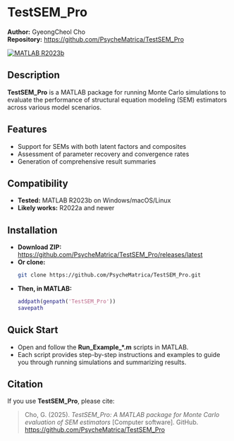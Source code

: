 # TestSEM_Pro

**Author:** GyeongCheol Cho  
**Repository:** https://github.com/PsycheMatrica/TestSEM_Pro

[![MATLAB R2023b](https://img.shields.io/badge/MATLAB-R2023b-blue)](https://www.mathworks.com/)  

## Description

**TestSEM_Pro** is a MATLAB package for running Monte Carlo simulations to evaluate the performance of structural equation modeling (SEM) estimators across various model scenarios.

## Features

- Support for SEMs with both latent factors and composites  
- Assessment of parameter recovery and convergence rates  
- Generation of comprehensive result summaries  

## Compatibility

- **Tested:** MATLAB R2023b on Windows/macOS/Linux  
- **Likely works:** R2022a and newer  

## Installation

- **Download ZIP:** https://github.com/PsycheMatrica/TestSEM_Pro/releases/latest  
- **Or clone:**  
  ```bash
  git clone https://github.com/PsycheMatrica/TestSEM_Pro.git
  ```
- **Then, in MATLAB:**
  ```matlab
  addpath(genpath('TestSEM_Pro'))
  savepath
  ```

## Quick Start

- Open and follow the **Run_Example_*.m** scripts in MATLAB. 
- Each script provides step-by-step instructions and examples to guide you through running simulations and summarizing results.

## Citation

If you use **TestSEM_Pro**, please cite:

> Cho, G. (2025). *TestSEM_Pro: A MATLAB package for Monte Carlo evaluation of SEM estimators* [Computer software]. GitHub. https://github.com/PsycheMatrica/TestSEM_Pro
